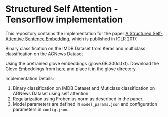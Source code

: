 # Structured Self Attention - Tensorflow implementation
This repository contains the implementation for the paper [A Structured Self-Attentive Sentence Embedding](https://arxiv.org/abs/1703.03130), which is published in ICLR 2017.

Binary classification on the IMDB Dataset from Keras and multiclass classification on the AGNews Dataset

Using the pretrained glove embeddings (glove.6B.300d.txt). Download the Glove Embeddings from [here](http://nlp.stanford.edu/data/glove.6B.zip) and place it in the glove directory

Implementation Details:
1. Binary classification on IMDB Dataset and Muticlass classification on AGNews Dataset using self attention
2. Regularization using Frobenius norm as described in the paper.
3. Model parameters are defined in `model_params.json` and configuration parameters in `config.json`.
